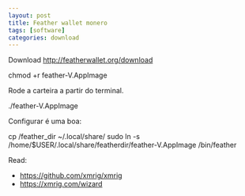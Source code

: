 ```yaml
---
layout: post
title: Feather wallet monero
tags: [software]
categories: download
---
```

 
Download <http://featherwallet.org/download>

  chmod +r feather-V.AppImage
  
Rode a carteira a partir do terminal.

  ./feather-V.AppImage

Configurar é uma boa:

  cp /feather_dir ~/.local/share/
  sudo ln -s /home/$USER/.local/share/featherdir/feather-V.AppImage /bin/feather


  

Read:
* <https://github.com/xmrig/xmrig>
* <https://xmrig.com/wizard>
